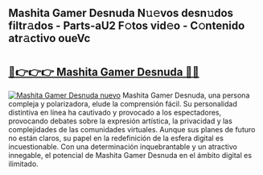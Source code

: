 ## Mashita Gamer Desnuda N𝚞𝚎vos desn𝚞dos filtr𝚊dos - Parts-aU2 F𝚘tos vid𝚎o - C𝚘ntenido atr𝚊ctivo oueVc

# <h2><a href="http://mb1uel.tromn.icu/?c=Mashita+Gamer+Desnuda">🔗👉👉👉 Mashita Gamer Desnuda 🔗🔗</a></h2>

[![Mashita Gamer Desnuda nuevo](https://i.imgur.com/pEAQMta.gif)](http://mb1uel.tromn.icu/?c=Mashita+Gamer+Desnuda)
Mashita Gamer Desnuda, una persona compleja y polarizadora, elude la comprensión fácil. Su personalidad distintiva en línea ha cautivado y provocado a los espectadores, provocando debates sobre la expresión artística, la privacidad y las complejidades de las comunidades virtuales. Aunque sus planes de futuro no están claros, su papel en la redefinición de la esfera digital es incuestionable. Con una determinación inquebrantable y un atractivo innegable, el potencial de Mashita Gamer Desnuda en el ámbito digital es ilimitado.

